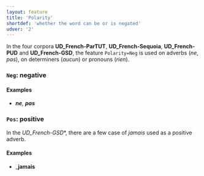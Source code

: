 ```yaml
---
layout: feature
title: 'Polarity'
shortdef: 'whether the word can be or is negated'
udver: '2'
---
```


In the four corpora **UD_French-ParTUT**, **UD_French-Sequoia**, **UD_French-PUD** and **UD_French-GSD**, the feature `Polarity=Neg` is used on adverbs (_ne_, _pas_), on determiners (_aucun_) or pronouns (_rien_).

### <a name="Neg">`Neg`</a>: negative

#### Examples

* _<b>ne</b>, <b>pas</b>_

### <a name="Pos">`Pos`</a>: positive

In the *UD_French-GSD**, there are a few case of *jamais* used as a positive adverb.

#### Examples

* _<b>jamais</b>

<!-- Interlanguage links updated Po 11. listopadu 2024, 20:09:59 CET -->
